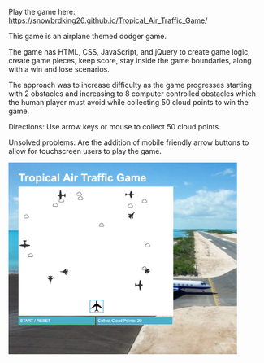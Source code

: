 
Play the game here: https://snowbrdking26.github.io/Tropical_Air_Traffic_Game/

This game is an airplane themed dodger game.

The game has HTML, CSS, JavaScript, and jQuery to create game logic, create game pieces, keep score, stay inside the game boundaries, along with a win and lose scenarios.

The approach was to increase difficulty as the game progresses starting with 2 obstacles and increasing to 8 computer controlled obstacles which the human player must avoid while collecting 50 cloud points to win the game.

Directions: Use arrow keys or mouse to collect 50 cloud points.

Unsolved problems: Are the addition of mobile friendly arrow buttons to allow for touchscreen users to play the game.

<img src="https://github.com/snowbrdking26/Tropical_Air_Traffic_Game/blob/master/img/Main_screenshot1.png" width="450">
